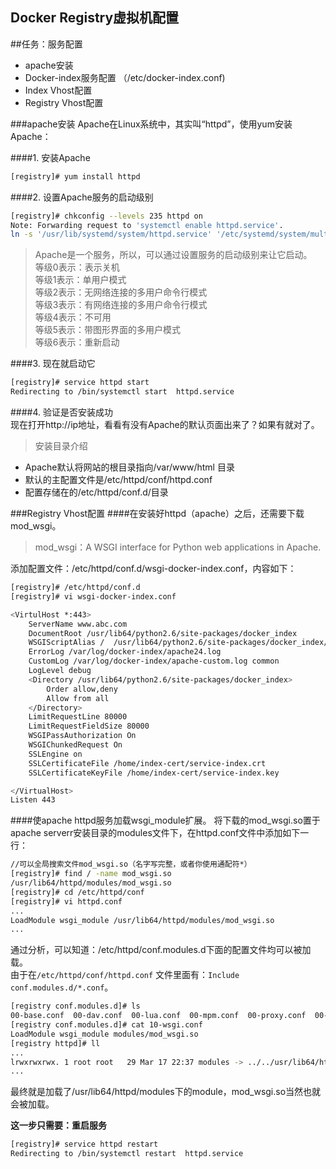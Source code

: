 Docker Registry虚拟机配置
--------

##任务：服务配置    
* apache安装
* Docker-index服务配置 （/etc/docker-index.conf)
* Index Vhost配置
* Registry Vhost配置      

###apache安装
Apache在Linux系统中，其实叫“httpd”，使用yum安装Apache：      

####1. 安装Apache        
```sh
[registry]# yum install httpd
```      
####2. 设置Apache服务的启动级别
```sh
[registry]# chkconfig --levels 235 httpd on
Note: Forwarding request to 'systemctl enable httpd.service'.
ln -s '/usr/lib/systemd/system/httpd.service' '/etc/systemd/system/multi-user.target.wants/httpd.service'
```
>Apache是一个服务，所以，可以通过设置服务的启动级别来让它启动。             
>等级0表示：表示关机         
>等级1表示：单用户模式          
>等级2表示：无网络连接的多用户命令行模式            
>等级3表示：有网络连接的多用户命令行模式           
>等级4表示：不可用                  
>等级5表示：带图形界面的多用户模式                
>等级6表示：重新启动                   
       
####3. 现在就启动它    
```sh
[registry]# service httpd start
Redirecting to /bin/systemctl start  httpd.service
```

####4. 验证是否安装成功       
现在打开http://ip地址，看看有没有Apache的默认页面出来了？如果有就对了。

> 安装目录介绍      
* Apache默认将网站的根目录指向/var/www/html 目录 
* 默认的主配置文件是/etc/httpd/conf/httpd.conf
* 配置存储在的/etc/httpd/conf.d/目录

###Registry Vhost配置
####在安装好httpd（apache）之后，还需要下载mod_wsgi。       

>mod_wsgi：A WSGI interface for Python web applications in Apache.               

添加配置文件：/etc/httpd/conf.d/wsgi-docker-index.conf，内容如下：
```sh
[registry]# /etc/httpd/conf.d
[registry]# vi wsgi-docker-index.conf

<VirtulHost *:443>
    ServerName www.abc.com
    DocumentRoot /usr/lib64/python2.6/site-packages/docker_index
    WSGIScriptAlias /  /usr/lib64/python2.6/site-packages/docker_index/wsgi.py
    ErrorLog /var/log/docker-index/apache24.log
    CustomLog /var/log/docker-index/apache-custom.log common
    LogLevel debug
    <Directory /usr/lib64/python2.6/site-packages/docker_index>
        Order allow,deny
        Allow from all
    </Directory>
    LimitRequestLine 80000
    LimitRequestFieldSize 80000
    WSGIPassAuthorization On
    WSGIChunkedRequest On
    SSLEngine on
    SSLCertificateFile /home/index-cert/service-index.crt
    SSLCertificateKeyFile /home/index-cert/service-index.key

</VirtualHost>
Listen 443
```
####使apache httpd服务加载wsgi_module扩展。
将下载的mod_wsgi.so置于apache serverr安装目录的modules文件下，在httpd.conf文件中添加如下一行： 
```sh
//可以全局搜索文件mod_wsgi.so（名字写完整，或者你使用通配符*）
[registry]# find / -name mod_wsgi.so
/usr/lib64/httpd/modules/mod_wsgi.so
[registry]# cd /etc/httpd/conf
[registry]# vi httpd.conf 
...
LoadModule wsgi_module /usr/lib64/httpd/modules/mod_wsgi.so
...
```
通过分析，可以知道：/etc/httpd/conf.modules.d下面的配置文件均可以被加载。      
由于在`/etc/httpd/conf/httpd.conf` 文件里面有：`Include conf.modules.d/*.conf`。
```sh
[registry conf.modules.d]# ls
00-base.conf  00-dav.conf  00-lua.conf  00-mpm.conf  00-proxy.conf  00-systemd.conf  01-cgi.conf  10-wsgi.conf
[registry conf.modules.d]# cat 10-wsgi.conf 
LoadModule wsgi_module modules/mod_wsgi.so
[registry httpd]# ll
...
lrwxrwxrwx. 1 root root   29 Mar 17 22:37 modules -> ../../usr/lib64/httpd/modules
...
```
最终就是加载了/usr/lib64/httpd/modules下的module，mod_wsgi.so当然也就会被加载。      

**这一步只需要：重启服务**
```sh
[registry]# service httpd restart
Redirecting to /bin/systemctl restart  httpd.service
```
####


